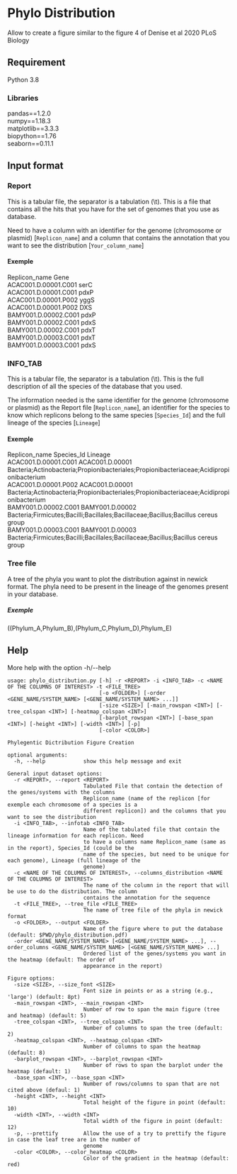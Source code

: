 # Phylo Distribution

Allow to create a figure similar to the figure 4 of Denise et al 2020 PLoS Biology

## Requirement

Python 3.8

### Libraries

pandas==1.2.0  
numpy==1.18.3  
matplotlib==3.3.3  
biopython==1.76  
seaborn==0.11.1  

## Input format

### Report 

This is a tabular file, the separator is a tabulation (\t). This is a file that contains all the hits that you have for the set of genomes that you use as database.

Need to have a column with an identifier for the genome (chromosome or plasmid) [`Replicon_name`] and a column that contains the annotation that you want to see the distribution [`Your_column_name`]

#### Exemple

Replicon_name	Gene  
ACAC001.D.00001.C001	serC  
ACAC001.D.00001.C001	pdxP  
ACAC001.D.00001.P002	yggS  
ACAC001.D.00001.P002	DXS  
BAMY001.D.00002.C001	pdxP  
BAMY001.D.00002.C001	pdxS  
BAMY001.D.00002.C001	pdxT  
BAMY001.D.00003.C001	pdxT  
BAMY001.D.00003.C001	pdxS  

### INFO_TAB

This is a tabular file, the separator is a tabulation (\t). This is the full description of all the species of the database that you used.

The information needed is the same identifier for the genome (chromosome or plasmid) as the Report file [`Replicon_name`], an identifier for the species to know which replicons belong to the same species [`Species_Id`] and the full lineage of the species [`Lineage`]

#### Exemple

Replicon_name	Species_Id	Lineage  
ACAC001.D.00001.C001	ACAC001.D.00001	Bacteria;Actinobacteria;Propionibacteriales;Propionibacteriaceae;Acidipropionibacterium  
ACAC001.D.00001.P002	ACAC001.D.00001	Bacteria;Actinobacteria;Propionibacteriales;Propionibacteriaceae;Acidipropionibacterium  
BAMY001.D.00002.C001	BAMY001.D.00002	Bacteria;Firmicutes;Bacilli;Bacillales;Bacillaceae;Bacillus;Bacillus cereus group  
BAMY001.D.00003.C001	BAMY001.D.00003	Bacteria;Firmicutes;Bacilli;Bacillales;Bacillaceae;Bacillus;Bacillus cereus group  


### Tree file 

A tree of the phyla you want to plot the distribution against in newick format. The phyla need to be present in the lineage of the genomes present in your database.

##### Exemple 

((Phylum_A,Phylum_B),(Phylum_C,Phylum_D),Phylum_E)

## Help

More help with the option -h/--help 

```
usage: phylo_distribution.py [-h] -r <REPORT> -i <INFO_TAB> -c <NAME OF THE COLUMNS OF INTEREST> -t <FILE_TREE>
                             [-o <FOLDER>] [-order <GENE_NAME/SYSTEM_NAME> [<GENE_NAME/SYSTEM_NAME> ...]]
                             [-size <SIZE>] [-main_rowspan <INT>] [-tree_colspan <INT>] [-heatmap_colspan <INT>]
                             [-barplot_rowspan <INT>] [-base_span <INT>] [-height <INT>] [-width <INT>] [-p]
                             [-color <COLOR>]

Phylegentic Dictribution Figure Creation

optional arguments:
  -h, --help            show this help message and exit

General input dataset options:
  -r <REPORT>, --report <REPORT>
                        Tabulated File that contain the detection of the genes/systems with the columns
                        Replicon_name (name of the replicon [for exemple each chromosome of a species is a
                        different replicon]) and the columns that you want to see the distribution
  -i <INFO_TAB>, --infotab <INFO_TAB>
                        Name of the tabulated file that contain the lineage information for each replicon. Need
                        to have a columns name Replicon_name (same as in the report), Species_Id (could be the
                        name of the species, but need to be unique for each genome), Lineage (full lineage of the
                        genome)
  -c <NAME OF THE COLUMNS OF INTEREST>, --columns_distribution <NAME OF THE COLUMNS OF INTEREST>
                        The name of the column in the report that will be use to do the distribution. The column
                        contains the annotation for the sequence
  -t <FILE_TREE>, --tree_file <FILE_TREE>
                        The name of tree file of the phyla in newick format
  -o <FOLDER>, --output <FOLDER>
                        Name of the figure where to put the database (default: $PWD/phylo_distribution.pdf)
  -order <GENE_NAME/SYSTEM_NAME> [<GENE_NAME/SYSTEM_NAME> ...], --order_columns <GENE_NAME/SYSTEM_NAME> [<GENE_NAME/SYSTEM_NAME> ...]
                        Ordered list of the genes/systems you want in the heatmap (default: The order of
                        appearance in the report)

Figure options:
  -size <SIZE>, --size_font <SIZE>
                        Font size in points or as a string (e.g., 'large') (default: 8pt)
  -main_rowspan <INT>, --main_rowspan <INT>
                        Number of row to span the main figure (tree and heatmap) (default: 5)
  -tree_colspan <INT>, --tree_colspan <INT>
                        Number of columns to span the tree (default: 2)
  -heatmap_colspan <INT>, --heatmap_colspan <INT>
                        Number of columns to span the heatmap (default: 8)
  -barplot_rowspan <INT>, --barplot_rowspan <INT>
                        Number of rows to span the barplot under the heatmap (default: 1)
  -base_span <INT>, --base_span <INT>
                        Number of rows/columns to span that are not cited above (defaul: 1)
  -height <INT>, --height <INT>
                        Total height of the figure in point (default: 10)
  -width <INT>, --width <INT>
                        Total width of the figure in point (default: 12)
  -p, --prettify        Allow the use of a try to prettify the figure in case the leaf tree are in the number of
                        genome
  -color <COLOR>, --color_heatmap <COLOR>
                        Color of the gradient in the heatmap (default: red)
```
